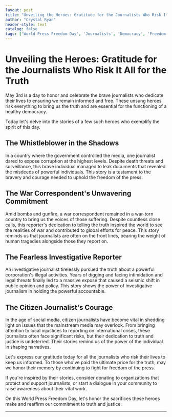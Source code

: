 ```yaml
---
layout: post
title: "Unveiling the Heroes: Gratitude for the Journalists Who Risk It All for the Truth"
author: "Crystal Ryan"
header-style: text
catalog: false
tags: ['World Press Freedom Day', 'Journalists', 'Democracy', 'Freedom of Speech', 'Courage', 'Inspirational Stories', 'Gratitude', 'Tribute', 'Awareness', 'Truth']
---
```


# Unveiling the Heroes: Gratitude for the Journalists Who Risk It All for the Truth  

May 3rd is a day to honor and celebrate the brave journalists who dedicate their lives to ensuring we remain informed and free. These unsung heroes risk everything to bring us the truth and are essential for the functioning of a healthy democracy.  

Today let's delve into the stories of a few such heroes who exemplify the spirit of this day.  

## The Whistleblower in the Shadows  
In a country where the government controlled the media, one journalist dared to expose corruption at the highest levels. Despite death threats and surveillance, this brave individual managed to leak documents that revealed the misdeeds of powerful individuals. This story is a testament to the bravery and courage needed to uphold the freedom of the press.  

## The War Correspondent's Unwavering Commitment  
Amid bombs and gunfire, a war correspondent remained in a war-torn country to bring us the voices of those suffering. Despite countless close calls, this reporter's dedication to telling the truth inspired the world to see the realities of war and contributed to global efforts for peace. This story reminds us that journalists are often on the front lines, bearing the weight of human tragedies alongside those they report on.  

## The Fearless Investigative Reporter  
An investigative journalist tirelessly pursued the truth about a powerful corporation's illegal activities. Years of digging and facing intimidation and legal threats finally led to a massive exposé that caused a seismic shift in public opinion and policy. This story shows the power of investigative journalism in holding the powerful accountable.  

## The Citizen Journalist's Courage  
In the age of social media, citizen journalists have become vital in shedding light on issues that the mainstream media may overlook. From bringing attention to local injustices to reporting on international crises, these journalists often face significant risks, but their dedication to truth and justice is undeterred. Their stories remind us of the power of the individual in shaping narratives.  

Let's express our gratitude today for all the journalists who risk their lives to keep us informed. To those who've paid the ultimate price for the truth, may we honor their memory by continuing to fight for freedom of the press.  

If you're inspired by their stories, consider donating to organizations that protect and support journalists, or start a dialogue in your community to raise awareness about their vital work.  

On this World Press Freedom Day, let's honor the sacrifices these heroes make and reaffirm our commitment to truth and justice.  

---  